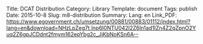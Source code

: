 Title: DCAT Distribution
Category: Library
Template: document
Tags: publish
Date: 2015-10-8
Slug: m8-distribution
Summary:
Lang: en
Link_PDF: https://www.egovernment.ch/umsetzung/00881/00883/01112/index.html?lang=en&download=NHzLpZeg7t,lnp6I0NTU042l2Z6ln1ad1IZn4Z2qZpnO2Yuq2Z6gpJCDdnt2fmym162epYbg2c_JjKbNoKSn6A--
